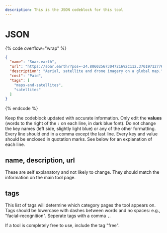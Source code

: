 ```yaml
---
description: This is the JSON codeblock for this tool
---
```


# JSON

{% code overflow="wrap" %}
```json
{
  "name": "Soar.earth",
  "url": "https://soar.earth/?pos=-24.806025673047216%2C112.37019712776902%2C7",
  "description": "Aerial, satellite and drone imagery on a global map.",
  "cost": "Paid",
  "tags": [
    "maps-and-satellites",
    "satellites"
  ]
}
```
{% endcode %}

Keep the codeblock updated with accurate information. Only edit the **values** (words to the right of the `:` on each line, in dark blue font). Do not change the key names (left side, slightly light blue) or any of the other formatting. Every line should end in a comma except the last line. Every key and value should be enclosed in quotation marks. See below for an explanation of each line.&#x20;

## name, description, url

These are self explanatory and not likely to change. They should match the information on the main tool page.

## tags

This list of tags will determine which category pages the tool appears on. Tags should be lowercase with dashes between words and no spaces: e.g., "facial-recognition". Seperate tags with a comma `,`.

If a tool is completely free to use, include the tag "free".

